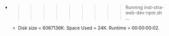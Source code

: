 * >>>>>>>>> Running inst-xtra-web-dev-npm.sh ...
  * Disk size = 6067136K. Space Used = 24K. Runtime = 00:00:00:02.
